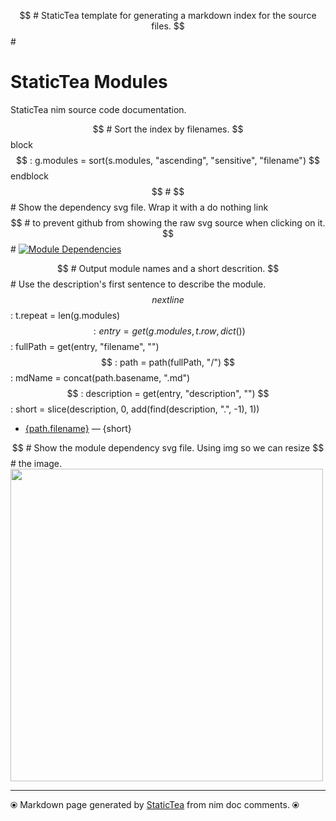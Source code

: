 $$ # StaticTea template for generating a markdown index for the source files.
$$ #
# StaticTea Modules

StaticTea nim source code documentation.

$$ # Sort the index by filenames.
$$ block
$$ : g.modules = sort(s.modules, "ascending", "sensitive", "filename")
$$ endblock
$$ #
$$ # Show the dependency svg file. Wrap it with a do nothing link
$$ # to prevent github from showing the raw svg source when clicking on it.
$$ #
[![Module Dependencies](staticteadep.svg)](#)

$$ # Output module names and a short descrition.
$$ # Use the description's first sentence to describe the module.
$$ nextline
$$ : t.repeat = len(g.modules)
$$ : entry = get(g.modules, t.row, dict())
$$ : fullPath = get(entry, "filename", "")
$$ : path = path(fullPath, "/")
$$ : mdName = concat(path.basename, ".md")
$$ : description = get(entry, "description", "")
$$ : short = slice(description, 0, add(find(description, ".", -1), 1))
* [{path.filename}]({mdName}) &mdash; {short}

$$ # Show the module dependency svg file. Using img so we can resize
$$ # the image.
<img src="staticteadep2.svg" width="500">

---
⦿ Markdown page generated by [StaticTea](https://github.com/flenniken/statictea/) from nim doc comments. ⦿
